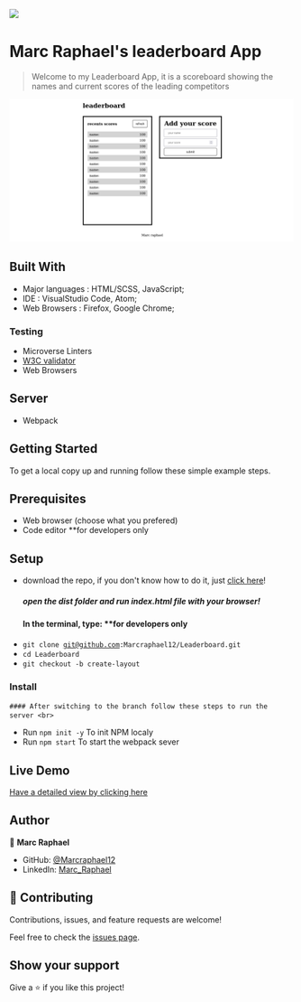 ![](https://img.shields.io/badge/Microverse-blueviolet)

# Marc Raphael's leaderboard App

>Welcome to my Leaderboard App, it is a scoreboard showing the names and current scores of the leading competitors

![](./images/leaderboard1.png)


## Built With

- Major languages : HTML/SCSS, JavaScript;
- IDE : VisualStudio Code, Atom;
- Web Browsers : Firefox, Google Chrome;

### Testing

- Microverse Linters
- [W3C validator](https://validator.w3.org/)
- Web Browsers

## Server

- Webpack

## Getting Started

To get a local copy up and running follow these simple example steps.

## Prerequisites

- Web browser (choose what you prefered)
- Code editor **for developers only

## Setup
- download the repo, if you don't know how to do it, just [click here](https://github.com/Marcraphael12/Leaderboard.git)!<br>
	##### open the dist folder and run index.html file with your browser! 
	#### In the terminal, type: **for developers only<br>
- <code>git clone git@github.com:Marcraphael12/Leaderboard.git</code>
- <code>cd Leaderboard</code>
- <code>git checkout -b create-layout</code>

### Install
	#### After switching to the branch follow these steps to run the server <br>
- Run <code>npm init -y</code> To init NPM localy
- Run <code>npm start</code> To start the webpack sever


## Live Demo

[Have a detailed view by clicking here](https://marcraphael12.github.io/Leaderboard/)

## Author
👤 **Marc Raphael**

- GitHub: [@Marcraphael12](https://github.com/Marcraphael12)
- LinkedIn: [Marc_Raphael](www.linkedin.com/in/marc-raphael-326039204)


## 🤝 Contributing

Contributions, issues, and feature requests are welcome!

Feel free to check the [issues page](https://github.com/Marcraphael12/Leaderboard/issues).

## Show your support

Give a ⭐️ if you like this project!

